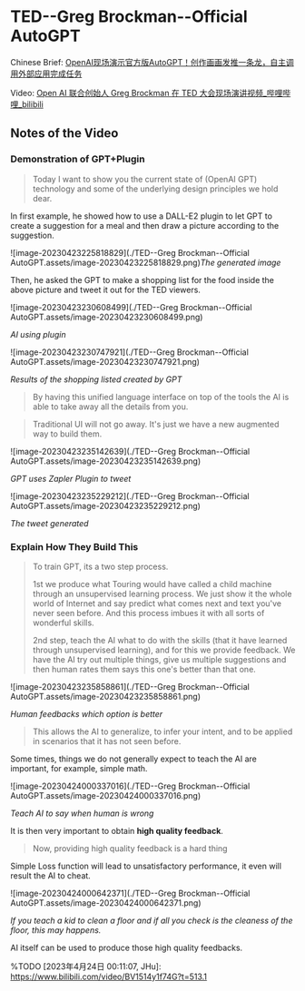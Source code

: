 # TED--Greg Brockman--Official AutoGPT



Chinese Brief: [OpenAI现场演示官方版AutoGPT！创作画画发推一条龙，自主调用外部应用完成任务](https://mp.weixin.qq.com/s/rMS8IdS0qdq6Y2nl-UM-Ew)



Video: [Open AI 联合创始人 Greg Brockman 在 TED 大会现场演讲视频_哔哩哔哩_bilibili](https://www.bilibili.com/video/BV1514y1f74G/?spm_id_from=333.788.top_right_bar_window_history.content.click&vd_source=57ac3ae5415445af2ffe1e61e1722d73)



## Notes of the Video



### Demonstration of GPT+Plugin

> Today I want to show you the current state of (OpenAI GPT) technology and some of the underlying design principles we hold dear.



In first example, he showed how to use a DALL-E2 plugin to let GPT to create a suggestion for a meal and then draw a picture according to the suggestion.

![image-20230423225818829](./TED--Greg Brockman--Official AutoGPT.assets/image-20230423225818829.png)*The generated image*



Then, he asked the GPT to make a shopping list for the food inside the above picture and tweet it out for the TED viewers.

![image-20230423230608499](./TED--Greg Brockman--Official AutoGPT.assets/image-20230423230608499.png)

*AI using plugin*

![image-20230423230747921](./TED--Greg Brockman--Official AutoGPT.assets/image-20230423230747921.png)

*Results of the shopping listed created by GPT*

> By having this unified language interface on top of the tools the AI is able to take away all the details from you.

> Traditional UI will not go away. It's just we have a new augmented way to build them.

![image-20230423235142639](./TED--Greg Brockman--Official AutoGPT.assets/image-20230423235142639.png)

*GPT uses Zapler Plugin to tweet*

![image-20230423235229212](./TED--Greg Brockman--Official AutoGPT.assets/image-20230423235229212.png)

*The tweet generated*

### Explain How They Build This

> To train GPT, its a two step process.
>
> 1st we produce what Touring would have called a child machine through an unsupervised learning process. We just show it the whole world of Internet and say predict what comes next and text you've never seen before. And this process imbues it with all sorts of wonderful skills.
>
> 2nd step, teach the AI what to do with the skills (that it have learned through unsupervised learning), and for this we provide feedback. We have the AI try out multiple things, give us multiple suggestions and then human rates them says this one's better than that one.

![image-20230423235858861](./TED--Greg Brockman--Official AutoGPT.assets/image-20230423235858861.png)

*Human feedbacks which option is better*

> This allows the AI to generalize, to infer your intent, and to be applied in scenarios that it has not seen before.

Some times, things we do not generally expect to teach the AI are important, for example, simple math.

![image-20230424000337016](./TED--Greg Brockman--Official AutoGPT.assets/image-20230424000337016.png)

*Teach AI to say when human is wrong*

It is then very important to obtain **high quality feedback**.

> Now, providing high quality feedback is a hard thing

Simple Loss function will lead to unsatisfactory performance, it even will result the AI to cheat.

![image-20230424000642371](./TED--Greg Brockman--Official AutoGPT.assets/image-20230424000642371.png)

*If you teach a kid to clean a floor and if all you check is the cleaness of the floor, this may happens.*

AI itself can be used to produce those high quality feedbacks.

%TODO [2023年4月24日 00:11:07, JHu]: https://www.bilibili.com/video/BV1514y1f74G?t=513.1



 